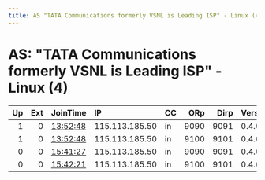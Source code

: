```yaml
---
title: AS "TATA Communications formerly VSNL is Leading ISP" - Linux (4)
---
```


# AS: "TATA Communications formerly VSNL is Leading ISP" - Linux (4)

|   Up |   Ext | JoinTime                                                                                            | IP             | CC   |   ORp |   Dirp | Version   | Contact                 | Nickname   |   eFamMembers |
|-----:|------:|:----------------------------------------------------------------------------------------------------|:---------------|:-----|------:|-------:|:----------|:------------------------|:-----------|--------------:|
|    1 |     0 | [13:52:48](https://metrics.torproject.org/rs.html#details/4DCBC216DEA26D0250A5B5B0C683AC7531509299) | 115.113.185.50 | in   |  9090 |   9091 | 0.4.0.5   | johndoebravo@yandex.com | appratus   |             1 |
|    1 |     0 | [13:52:48](https://metrics.torproject.org/rs.html#details/C72E61A3A3038523E58F755A8D2608750C1F1241) | 115.113.185.50 | in   |  9100 |   9101 | 0.4.0.5   | johndoebravo@yandex.com | redirector |             1 |
|    0 |     0 | [15:41:27](https://metrics.torproject.org/rs.html#details/3501819CF9B0CB85F51687882E791FC56FF94274) | 115.113.185.50 | in   |  9090 |   9091 | 0.4.0.5   | johndoebravo@yandex.com | appratus   |             1 |
|    0 |     0 | [15:42:21](https://metrics.torproject.org/rs.html#details/A6E9D1232E2A6044908EF6567BC66B08DE6C3B1E) | 115.113.185.50 | in   |  9100 |   9101 | 0.4.0.5   | johndoebravo@yandex.com | redirector |             1 |
